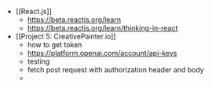 - [[React.js]]
	- https://beta.reactjs.org/learn
	- https://beta.reactjs.org/learn/thinking-in-react
- [[Project 5: CreativePainter.io]]
	- how to get token
	- https://platform.openai.com/account/api-keys
	- testing
	- fetch post request with authorization header and body
	-